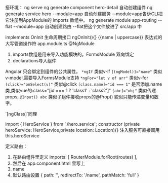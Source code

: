 搭环境：
 ng serve
 ng generate component hero-detail 自动创建组件
 ng generate service hero --module=app 自动创建服务 --module=app告诉CLI把它注册到AppModule的 imports 数组中。
 ng generate module app-routing --flat --module=app 自动创建路由 --flat把这个文件放进了 src/app 中

implements OnInit 生命周期接口 ngOnInit(){}
{{name | uppercase}} 表达式的大写管道操作符
app.module.ts @NgModule
 1. imports数组是用来导入功能模块的。FormsModule 双向绑定
 2. declarations导入组件

Angular 只会绑定到组件的公共属性。
`*ngIf` 类似v-if
`[(ngModel)]="name"` 类似v-model,需要导入FormsModule支持
`*ngFor="let v of arr"` 类似v-for
`(click)="onSelect(v)"` 类似@click
`[class.name]="id === 1"` 是否添加.name类,类似vue的:class="[id === 1 ? 'class1' : 'class2']"
`[abc]="obj"`  类似传递props, `@Input() abc` 类似子组件接收props的@Prop() 貌似只能传递变量和数字。
<div `[ngStyle]`="{'background-color':username === 'zxc' ? 'green' : 'red' }"></<div>  `[ngClass]`同理

import { HeroService } from './hero.service';
constructor (private heroService: HeroService,private location: Location){} 注入服务可直接调用this.heroService

定义路由：
  1. 在路由组件里定义 imports: [ RouterModule.forRoot(routes) ],
  2. 然后在 app.component.html 里写上<router-outlet></router-outlet>
  3. <a routerLink="/name">name</a>
  4. 默认路由设置 { path: '', redirectTo: '/name', pathMatch: 'full' }